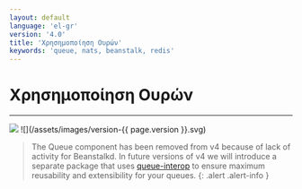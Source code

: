 ```yaml
---
layout: default
language: 'el-gr'
version: '4.0'
title: 'Χρησημοποίηση Ουρών'
keywords: 'queue, nats, beanstalk, redis'
---
```


# Χρησημοποίηση Ουρών

* * *

![](/assets/images/document-status-stable-success.svg) ![](/assets/images/version-{{ page.version }}.svg)

> The Queue component has been removed from v4 because of lack of activity for Beanstalkd. In future versions of v4 we will introduce a separate package that uses [queue-interop](https://github.com/queue-interop) to ensure maximum reusability and extensibility for your queues.
{: .alert .alert-info }